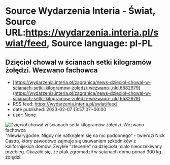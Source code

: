 # Source Wydarzenia Interia - Świat, Source URL:https://wydarzenia.interia.pl/swiat/feed, Source language: pl-PL

## Dzięcioł chował w ścianach setki kilogramów żołędzi. Wezwano fachowca
 - [https://wydarzenia.interia.pl/zagranica/news-dzieciol-chowal-w-scianach-setki-kilogramow-zoledzi-wezwano-,nId,6582979](https://wydarzenia.interia.pl/zagranica/news-dzieciol-chowal-w-scianach-setki-kilogramow-zoledzi-wezwano-,nId,6582979)
 - RSS feed: https://wydarzenia.interia.pl/swiat/feed
 - date published: 2023-02-07 13:57:07+00:00
 - user: None

<p><a href="https://wydarzenia.interia.pl/zagranica/news-dzieciol-chowal-w-scianach-setki-kilogramow-zoledzi-wezwano-,nId,6582979"><img align="left" alt="Dzięcioł chował w ścianach setki kilogramów żołędzi. Wezwano fachowca" src="https://i.iplsc.com/dzieciol-chowal-w-scianach-setki-kilogramow-zoledzi-wezwano/000GQ6NBS7OSXD13-C321.jpg" /></a>&quot;Niewiarygodne. Nigdy nie natknąłem się na nic podobnego&quot; - twierdzi Nick Castro, który zawodowo zajmuje się usuwaniem szkodników z kalifornijskich domów. Zwykłe &quot;zlecenie&quot; na dzięcioła miało nieoczekiwany przebieg. Okazało się, że ptak zgromadził w ścianach domu ponad 300 kg żołędzi.</p><br clear="all" />
